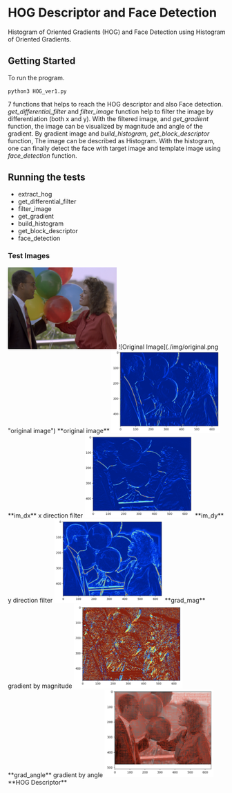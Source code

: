 # HOG Descriptor and Face Detection

Histogram of Oriented Gradients (HOG) and Face Detection using Histogram of Oriented Gradients.

## Getting Started

To run the program.

```
python3 HOG_ver1.py
```

7 functions that helps to reach the HOG descriptor and also Face detection.
*get_differential_filter* and *filter_image* function help to filter the image by differentiation (both x and y).
With the filtered image, and *get_gradient* function, the image can be visualized by magnitude and angle of the gradient.
By gradient image and *build_histogram*, *get_block_descriptor* function, The image can be described as
Histogram. With the histogram, one can finally detect the face with target image and template image using *face_detection* function.


## Running the tests

* extract_hog
* get_differential_filter
* filter_image
* get_gradient
* build_histogram
* get_block_descriptor
* face_detection

### Test Images

<img src="./img/original.png" width="50%" height="50%">
![Original Image](./img/original.png "original image")
**original image**
<img src="./img/im_dx.png" width="50%" height="50%">
**im_dx** x direction filter
<img src="./img/im_dy.png" width="50%" height="50%">
**im_dy** y direction filter
<img src="./img/grad_mag.png" width="50%" height="50%">
**grad_mag** gradient by magnitude
<img src="./img/grad_angle.png" width="50%" height="50%">
**grad_angle** gradient by angle
<img src="./img/HOG.png" width="50%" height="50%">
**HOG Descriptor**
